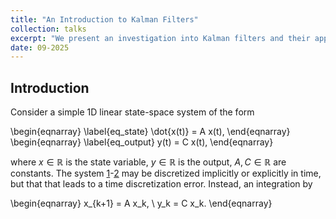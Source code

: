 ```yaml
---
title: "An Introduction to Kalman Filters"
collection: talks
excerpt: "We present an investigation into Kalman filters and their applications in BMS"
date: 09-2025
---
```


## Introduction

Consider a simple 1D linear state-space system of the form 

\begin{eqnarray}
\label{eq_state}
\dot{x(t)} = A x(t),
\end{eqnarray}
\begin{eqnarray}
\label{eq_output}
y(t) = C x(t),
\end{eqnarray}

where $x \in \mathbb{R}$ is the state variable, $y \in \mathbb{R}$ is the output, $A, C \in \mathbb{R}$ are constants. 
The system [1](#eq_state)-[2](#eq_output) may be discretized implicitly or explicitly in time, but that that leads to a time discretization error. Instead, an integration by 

\begin{eqnarray}
x_{k+1} = A x_k, 
\\
y_k = C x_k.
\end{eqnarray}
